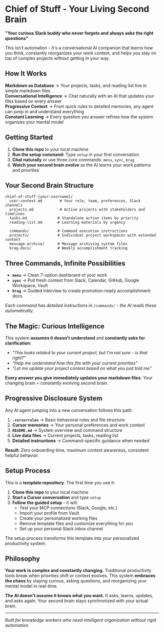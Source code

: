 # Chief of Stuff - Your Living Second Brain

**"Your curious Slack buddy who never forgets and always asks the right questions"**

This isn't automation - it's a conversational AI companion that learns how you think, constantly reorganizes your work context, and helps you stay on top of complex projects without getting in your way.

## How It Works

**Markdown as Database** → Your projects, tasks, and reading list live in simple markdown files  
**Conversational Intelligence** → Chat naturally with an AI that updates your files based on every answer  
**Progressive Context** → From quick rules to detailed memories, any agent can jump in and understand everything  
**Constant Learning** → Every question you answer refines how the system organizes your mental model

## Getting Started

1. **Clone this repo** to your local machine
2. **Run the setup command:** Type `setup` in your first conversation
3. **Chat naturally** or use three core commands: `menu`, `sync`, `brag`
4. **Watch your second brain evolve** as the AI learns your work patterns and priorities

## Your Second Brain Structure

```
chief-of-stuff-{your-username}/
  user-context.md        # Your role, team, preferences, Slack channels
  projects.md            # Active projects with stakeholders and timelines
  tasks.md              # Standalone action items by priority
  reading-list.md       # Learning materials by urgency
  
  commands/             # Command execution instructions
  projects/             # Individual project workspaces with extended context
  message-archive/      # Message archiving system files
  brag-docs/            # Weekly accomplishment tracking
```

## Three Commands, Infinite Possibilities

- **`menu`** → Clean 7-option dashboard of your work
- **`sync`** → Pull fresh context from Slack, Calendar, GitHub, Google Workspace, Vault  
- **`brag`** → Guided interview to create promotion-ready accomplishment docs

*Each command has detailed instructions in `/commands/` - the AI reads these automatically.*

## The Magic: Curious Intelligence

This system **assumes it doesn't understand** and **constantly asks for clarification**:

- *"This looks related to your current project, but I'm not sure - is that right?"*
- *"Help me understand how this fits with your current priorities"*  
- *"Let me update your project context based on what you just told me"*

**Every answer you give immediately updates your markdown files.** Your changing brain = constantly evolving second brain.

## Progressive Disclosure System

Any AI agent jumping into a new conversation follows this path:

1. **`.cursorrules`** → Basic behavioral rules and file structure
2. **Cursor memories** → Your personal preferences and work context
3. **`README.md`** → System overview and command structure  
4. **Live data files** → Current projects, tasks, reading list
5. **Detailed instructions** → Command-specific guidance when needed

**Result:** Zero onboarding time, maximum context awareness, consistent helpful behavior.

## Setup Process

This is a **template repository**. The first time you use it:

1. **Clone this repo** to your local machine
2. **Start a Cursor conversation** and type `setup`
3. **Follow the guided setup** - it will:
   - Test your MCP connections (Slack, Google, etc.)
   - Import your profile from Vault
   - Create your personalized working files
   - Remove template files and customize everything for you
   - Set up your personal Slack inbox channel

The setup process transforms this template into your personalized productivity system.

## Philosophy

**Your work is complex and constantly changing.** Traditional productivity tools break when priorities shift or context evolves. This system **embraces the chaos** by staying curious, asking questions, and reorganizing your mental model in real-time.

**The AI doesn't assume it knows what you want.** It asks, learns, updates, and asks again. Your second brain stays synchronized with your actual brain.

---

*Built for knowledge workers who need intelligent organization without rigid automation.*